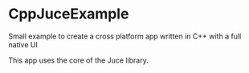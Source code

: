 CppJuceExample
==============

Small example to create a cross platform app written in C++ with a full native UI

This app uses the core of the Juce library.
